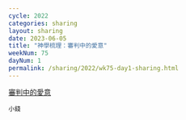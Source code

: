 ```yaml
---
cycle: 2022
categories: sharing
layout: sharing
date: 2023-06-05
title: "神學梳理：審判中的愛意"
weekNum: 75
dayNum: 1
permalink: /sharing/2022/wk75-day1-sharing.html
---
```

[審判中的愛意](https://eccseattle.github.io/media/sharing/2022/wk075/2023-06-05-bin.m4a)

`小錢`
